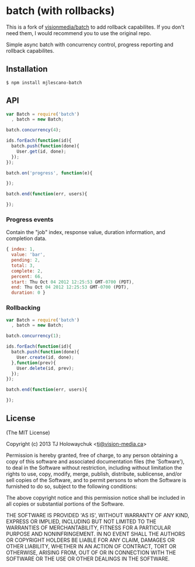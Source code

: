 
# batch (with rollbacks)

  This is a fork of [visionmedia/batch](https://github.com/visionmedia/batch) to
  add rollback capabilites. If you don't need them, I would recommend you to
  use the original repo.

  Simple async batch with concurrency control, progress reporting and rollback capabilites.

## Installation

```
$ npm install mjlescano-batch
```

## API

```js
var Batch = require('batch')
  , batch = new Batch;

batch.concurrency(4);

ids.forEach(function(id){
  batch.push(function(done){
    User.get(id, done);
  });
});

batch.on('progress', function(e){

});

batch.end(function(err, users){

});
```

### Progress events

  Contain the "job" index, response value, duration information, and completion data.

```js
{ index: 1,
  value: 'bar',
  pending: 2,
  total: 3,
  complete: 2,
  percent: 66,
  start: Thu Oct 04 2012 12:25:53 GMT-0700 (PDT),
  end: Thu Oct 04 2012 12:25:53 GMT-0700 (PDT),
  duration: 0 }
```

### Rollbacking

```js
var Batch = require('batch')
  , batch = new Batch;

batch.concurrency(1);

ids.forEach(function(id){
  batch.push(function(done){
    User.create(id, done);
  },function(prev){
    User.delete(id, prev);
  });
});

batch.end(function(err, users){

});
```

## License

(The MIT License)

Copyright (c) 2013 TJ Holowaychuk &lt;tj@vision-media.ca&gt;

Permission is hereby granted, free of charge, to any person obtaining
a copy of this software and associated documentation files (the
'Software'), to deal in the Software without restriction, including
without limitation the rights to use, copy, modify, merge, publish,
distribute, sublicense, and/or sell copies of the Software, and to
permit persons to whom the Software is furnished to do so, subject to
the following conditions:

The above copyright notice and this permission notice shall be
included in all copies or substantial portions of the Software.

THE SOFTWARE IS PROVIDED 'AS IS', WITHOUT WARRANTY OF ANY KIND,
EXPRESS OR IMPLIED, INCLUDING BUT NOT LIMITED TO THE WARRANTIES OF
MERCHANTABILITY, FITNESS FOR A PARTICULAR PURPOSE AND NONINFRINGEMENT.
IN NO EVENT SHALL THE AUTHORS OR COPYRIGHT HOLDERS BE LIABLE FOR ANY
CLAIM, DAMAGES OR OTHER LIABILITY, WHETHER IN AN ACTION OF CONTRACT,
TORT OR OTHERWISE, ARISING FROM, OUT OF OR IN CONNECTION WITH THE
SOFTWARE OR THE USE OR OTHER DEALINGS IN THE SOFTWARE.
